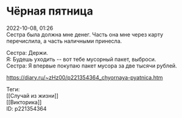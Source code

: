 Чёрная пятница
===============

   
 2022-10-08, 01:26   
  Сестра была должна мне денег. Часть она мне через карту перечислила, а часть наличными принесла.   
   
 Сестра: Держи.   
 Я: Будешь уходить -- вот тебе мусорный пакет, выброси.   
 Сестра: Я впервые покупаю пакет мусора за две тысячи рублей.   
    
 <https://diary.ru/~zHz00/p221354364_chyornaya-pyatnica.htm>   
   
 Теги:   
 [[Случай из жизни]]   
 [[Викторика]]   
 ID: p221354364